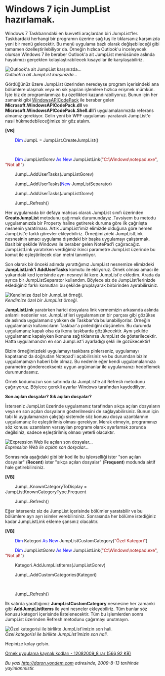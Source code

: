 # Windows 7 için JumpList hazırlamak. 

Windows 7 Taskbarındaki en kuvvetli araçlardan biri JumpList'ler.
Taskbardaki herhangi bir programın üzerine sağ tuş ile tıklarsanız
karşınızda yeni bir menü gelecektir. Bu menü uygulama bazlı olarak
değişebileceği gibi tamamen özelleştirilebiliyor da. Örneğin hızlıca
Outlook'u inceleyecek olursan Windows 7 ile beraber Outlook'a ait
JumpList menüsünde aslında hayatımızı gerçekten kolaylaştırabilecek
kısayollar ile karşılaşabiliriz.

![Outlook'a ait JumpList
karşınızda...](media/Windows_7_icin_JumpList_hazirlamak/12082009_4.jpg)\
*Outlook'a ait JumpList karşınızda...*

Gördüğünüz üzere JumpList üzerinden neredeyse program içerisindeki ana
bölümlere ulaşmak veya en sık yapılan işlemlere hızlıca erişmek mümkün.
İşte biz de programlarımıza bu özellikleri kazandırabiliyoruz. Bunun
için her zamanki gibi
[WindowsAPICodePack](http://code.msdn.microsoft.com/WindowsAPICodePack)
ile beraber gelen **Microsoft.WindowsAPICodePack.dll** ve
**Microsoft.WindowsAPICodePack.Shell.dll**'i uygulamalarımızda referans
almamız gerekiyor. Gelin yeni bir WPF uygulaması yaratarak JumpList'e
nasıl hükmedebileceğimize bir göz atalım.

**[VB]**

        <span style="color: blue;">Dim</span> JumpL =
JumpList.CreateJumpList()

 

        <span style="color: blue;">Dim</span> JumpListGorev <span
style="color: blue;">As</span> <span style="color: blue;">New</span>
JumpListLink(<span
style="color: #a31515;">"C:\\Windows\\notepad.exe"</span>, <span
style="color: #a31515;">"Not al!"</span>)

        JumpL.AddUserTasks(JumpListGorev)

        JumpL.AddUserTasks(<span style="color: blue;">New</span>
JumpListSeparator)

        JumpL.AddUserTasks(JumpListGorev)

        JumpL.Refresh()

Her uygulamada bir defaya mahsus olarak JumpList sınıfı üzerinden
**CreateJumpList** metodunu çağırmak durumundayız .Tavsiyem bu metodu
uygulamanızda bir Property haline getirerek duruma göre ilk çağrılışta
nesnenin yaratılması. Artık JumpList'imiz elimizde olduğuna göre hemen
JumpList'e farklı görevler ekleyebiliriz. Örneğimizdeki JumpListLink
nesnesinin amacı uygulama dışındaki bir başka uygulamayı çalıştırmak.
Basit bir şekilde Windows ile beraber gelen NotePad'i çağıracağız.
JumpListLink yaratırken verdiğimiz ikinci parametre JumpList üzerinde bu
komut ile eşleştirilecek olan metni tanımlıyor.

Son olarak bir önceki adımda yarattığımız JumpList nesnemize elimizdeki
**JumpListLink'i** **AddUserTasks** komutu ile ekliyoruz. Örnek olması
amacı ile yukarıdaki kod içerisinde aynı nesneyi iki kere JumpList'e
ekledim. Arada da ayrıca bir JumpListSeparator kullandım. Böylece siz de
JumpList'lerinizde eklediğiniz farklı komutları bu şekilde gruplayarak
birbirinden ayırabilirsiniz.

![Kendimize özel bir JumpList
örneği.](media/Windows_7_icin_JumpList_hazirlamak/12082009_5.jpg)\
*Kendimize özel bir JumpList örneği.*

**JumpListLink** yaratırken harici dosyalara link vermemizin arkasında
aslında anlamlı nedenler var. JumpList'leri uygulamanızın bir parçası
gibi gözükse de aslında uygulamanız yokken de Taskbar'da
bulunabiliyorlar. Örneğin uygulamanızı kullanıcıların Taskbar'a
pinlediğini düşünelim. Bu durumda uygulamanız kapalı olsa da ikonu
taskbarda gözükecektir. Aynı şekilde uygulamanız kapalıyken ikonuna sağ
tıklanırsa JumpList de gösterilecektir. Hatta uygulamanızın en son
JumpList'i ayarladığı şekli ile gözükecektir!

Bizim örneğimizdeki uygulamayı taskbara pinlerseniz, uygulamayı
kapatsanız da doğrudan Notepad'i açabilirsiniz ve bu durumdan bizim
uygulamamızın haberi bile olmaz. Bu nedenle eğer kendi uygulamalarınıza
parametre gönderecekseniz uygun argümanlar ile uygulamanızı hedeflemek
durumundasınız.

Örnek kodumuzun son satırında da JumpList'e ait Refresh metodunu
çağırıyoruz. Böylece gerekli ayarlar Windows tarafından kaydediliyor.

**Son açılan dosyalar? Sık açılan dosyalar?**

İsterseniz JumpList üzerinde uygulamanız tarafından sıkça açılan
dosyaların veya en son açılan dosyaların gösterilmesini de
sağlayabilirsiniz. Bunun için tabi ki uygulamanızın çalıştığı sistemde
söz konusu dosya uzantılarının uygulamanız ile eşleştirilmiş olması
gerekiyor. Merak etmeyin, programınızı söz konusu uzantıların varsayılan
programı olarak ayarlamak zorunda değilsiniz, sadece eşleştirilmiş
olması yeterli olacaktır.

![Expression Web ile açılan son
dosyalar...](media/Windows_7_icin_JumpList_hazirlamak/12082009_6.jpg)\
*Expression Web ile açılan son dosyalar...*

Sonrasında aşağıdaki gibi bir kod ile bu işlevselliği ister "son açılan
dosyalar" (**Recent**) ister "sıkça açılan dosyalar" (**Frequent**)
modunda aktif hale getirebilirsiniz.

**[VB]**

        JumpL.KnownCategoryToDisplay =
JumpListKnownCategoryType.Frequent

        JumpL.Refresh()

Eğer isterseniz siz de JumpList içerisinde bölümler yaratabilir ve bu
bölümlere ayrı ayrı isimler verebilirsiniz. Sonrasında her bölüme
istediğiniz kadar JumpListLink ekleme şansınız olacaktır.

**[VB]**

        <span style="color: blue;">Dim</span> Kategori <span
style="color: blue;">As</span> <span style="color: blue;">New</span>
JumpListCustomCategory(<span style="color: #a31515;">"Özel
Kategori"</span>)

        <span style="color: blue;">Dim</span> JumpListGorev <span
style="color: blue;">As</span> <span style="color: blue;">New</span>
JumpListLink(<span
style="color: #a31515;">"C:\\Windows\\notepad.exe"</span>, <span
style="color: #a31515;">"Not al!"</span>)

        Kategori.AddJumpListItems(JumpListGorev)

        JumpL.AddCustomCategories(Kategori)

 

        JumpL.Refresh()

İlk satırda yarattığımız **JumpListCustomCategory** nesnesine her
zamanki gibi **AddJumpListItems** ile yeni nesneler ekleyebiliriz. Tüm
bunlar söz konusu kategori içerisinde listelenecektir. Tüm bu
işlemlerden sonra JumpList üzerinden Refresh metodunu çağırmayı
unutmayın.

![Özel kategorisi ile birlikte JumpList'imizin son
hali.](media/Windows_7_icin_JumpList_hazirlamak/12082009_7.jpg)\
*Özel kategorisi ile birlikte JumpList'imizin son hali.*

Hepinize kolay gelsin.

[Örnek uygulama kaynak kodları - 12082009\_8.rar (566,92
KB)](media/Windows_7_icin_JumpList_hazirlamak/12082009_8.rar)


*Bu yazi http://daron.yondem.com adresinde, 2009-8-13 tarihinde yayinlanmistir.*